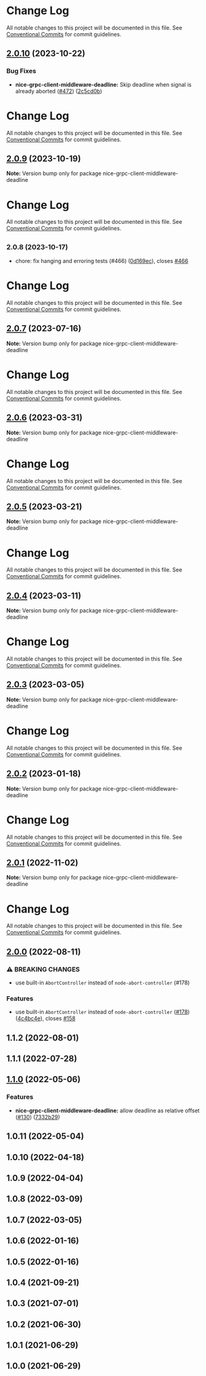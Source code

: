 # Change Log

All notable changes to this project will be documented in this file. See
[Conventional Commits](https://conventionalcommits.org) for commit guidelines.

## [2.0.10](https://github.com/deeplay-io/nice-grpc/compare/nice-grpc-client-middleware-deadline@2.0.9...nice-grpc-client-middleware-deadline@2.0.10) (2023-10-22)

### Bug Fixes

- **nice-grpc-client-middleware-deadline:** Skip deadline when signal is already
  aborted ([#472](https://github.com/deeplay-io/nice-grpc/issues/472))
  ([2c5cd0b](https://github.com/deeplay-io/nice-grpc/commit/2c5cd0bce6ee21b2309726bf7357d6a4eeca7fec))

# Change Log

All notable changes to this project will be documented in this file. See
[Conventional Commits](https://conventionalcommits.org) for commit guidelines.

## [2.0.9](https://github.com/deeplay-io/nice-grpc/compare/nice-grpc-client-middleware-deadline@2.0.8...nice-grpc-client-middleware-deadline@2.0.9) (2023-10-19)

**Note:** Version bump only for package nice-grpc-client-middleware-deadline

# Change Log

All notable changes to this project will be documented in this file. See
[Conventional Commits](https://conventionalcommits.org) for commit guidelines.

## <small>2.0.8 (2023-10-17)</small>

- chore: fix hanging and erroring tests (#466)
  ([0d169ec](https://github.com/deeplay-io/nice-grpc/commit/0d169ec)), closes
  [#466](https://github.com/deeplay-io/nice-grpc/issues/466)

# Change Log

All notable changes to this project will be documented in this file. See
[Conventional Commits](https://conventionalcommits.org) for commit guidelines.

## [2.0.7](https://github.com/deeplay-io/nice-grpc/compare/nice-grpc-client-middleware-deadline@2.0.6...nice-grpc-client-middleware-deadline@2.0.7) (2023-07-16)

**Note:** Version bump only for package nice-grpc-client-middleware-deadline

# Change Log

All notable changes to this project will be documented in this file. See
[Conventional Commits](https://conventionalcommits.org) for commit guidelines.

## [2.0.6](https://github.com/deeplay-io/nice-grpc/compare/nice-grpc-client-middleware-deadline@2.0.4...nice-grpc-client-middleware-deadline@2.0.6) (2023-03-31)

**Note:** Version bump only for package nice-grpc-client-middleware-deadline

# Change Log

All notable changes to this project will be documented in this file. See
[Conventional Commits](https://conventionalcommits.org) for commit guidelines.

## [2.0.5](https://github.com/deeplay-io/nice-grpc/compare/nice-grpc-client-middleware-deadline@2.0.4...nice-grpc-client-middleware-deadline@2.0.5) (2023-03-21)

**Note:** Version bump only for package nice-grpc-client-middleware-deadline

# Change Log

All notable changes to this project will be documented in this file. See
[Conventional Commits](https://conventionalcommits.org) for commit guidelines.

## [2.0.4](https://github.com/deeplay-io/nice-grpc/compare/nice-grpc-client-middleware-deadline@2.0.3...nice-grpc-client-middleware-deadline@2.0.4) (2023-03-11)

**Note:** Version bump only for package nice-grpc-client-middleware-deadline

# Change Log

All notable changes to this project will be documented in this file. See
[Conventional Commits](https://conventionalcommits.org) for commit guidelines.

## [2.0.3](https://github.com/deeplay-io/nice-grpc/compare/nice-grpc-client-middleware-deadline@2.0.2...nice-grpc-client-middleware-deadline@2.0.3) (2023-03-05)

**Note:** Version bump only for package nice-grpc-client-middleware-deadline

# Change Log

All notable changes to this project will be documented in this file. See
[Conventional Commits](https://conventionalcommits.org) for commit guidelines.

## [2.0.2](https://github.com/deeplay-io/nice-grpc/compare/nice-grpc-client-middleware-deadline@2.0.1...nice-grpc-client-middleware-deadline@2.0.2) (2023-01-18)

**Note:** Version bump only for package nice-grpc-client-middleware-deadline

# Change Log

All notable changes to this project will be documented in this file. See
[Conventional Commits](https://conventionalcommits.org) for commit guidelines.

## [2.0.1](https://github.com/deeplay-io/nice-grpc/compare/nice-grpc-client-middleware-deadline@2.0.0...nice-grpc-client-middleware-deadline@2.0.1) (2022-11-02)

**Note:** Version bump only for package nice-grpc-client-middleware-deadline

# Change Log

All notable changes to this project will be documented in this file. See
[Conventional Commits](https://conventionalcommits.org) for commit guidelines.

## [2.0.0](https://github.com/deeplay-io/nice-grpc/compare/nice-grpc-client-middleware-deadline@1.1.2...nice-grpc-client-middleware-deadline@2.0.0) (2022-08-11)

### ⚠ BREAKING CHANGES

- use built-in `AbortController` instead of `node-abort-controller` (#178)

### Features

- use built-in `AbortController` instead of `node-abort-controller`
  ([#178](https://github.com/deeplay-io/nice-grpc/issues/178))
  ([4c4bc4e](https://github.com/deeplay-io/nice-grpc/commit/4c4bc4eacf38bedfbcdd5a41f4471698f7a117ed)),
  closes [#158](https://github.com/deeplay-io/nice-grpc/issues/158)

## 1.1.2 (2022-08-01)

## 1.1.1 (2022-07-28)

## [1.1.0](https://github.com/deeplay-io/nice-grpc/compare/nice-grpc-client-middleware-deadline@1.0.11...nice-grpc-client-middleware-deadline@1.1.0) (2022-05-06)

### Features

- **nice-grpc-client-middleware-deadline:** allow deadline as relative offset
  ([#130](https://github.com/deeplay-io/nice-grpc/issues/130))
  ([7332b29](https://github.com/deeplay-io/nice-grpc/commit/7332b29869785abebc0217aa9426cabc55d0ad37))

## 1.0.11 (2022-05-04)

## 1.0.10 (2022-04-18)

## 1.0.9 (2022-04-04)

## 1.0.8 (2022-03-09)

## 1.0.7 (2022-03-05)

## 1.0.6 (2022-01-16)

## 1.0.5 (2022-01-16)

## 1.0.4 (2021-09-21)

## 1.0.3 (2021-07-01)

## 1.0.2 (2021-06-30)

## 1.0.1 (2021-06-29)

## 1.0.0 (2021-06-29)
